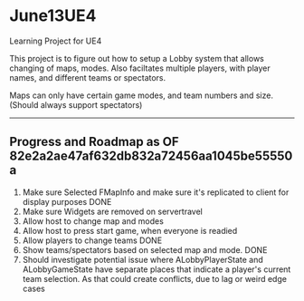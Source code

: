 # June13UE4
Learning Project for UE4

This project is to figure out how to setup a Lobby system that allows changing of maps, modes.
Also faciltates multiple players, with player names, and different teams or spectators.

Maps can only have certain game modes, and team numbers and size. (Should always support spectators)

-----
Progress and Roadmap as OF 82e2a2ae47af632db832a72456aa1045be55550a
-----
1. Make sure Selected FMapInfo and make sure it's replicated to client for display purposes DONE
2. Make sure Widgets are removed on servertravel
3. Allow host to change map and modes
4. Allow host to press start game, when everyone is readied
5. Allow players to change teams DONE
6. Show teams/spectators based on selected map and mode. DONE
7. Should investigate potential issue where ALobbyPlayerState and ALobbyGameState have separate places that indicate a player's current team selection. As that could create conflicts, due to lag or weird edge cases